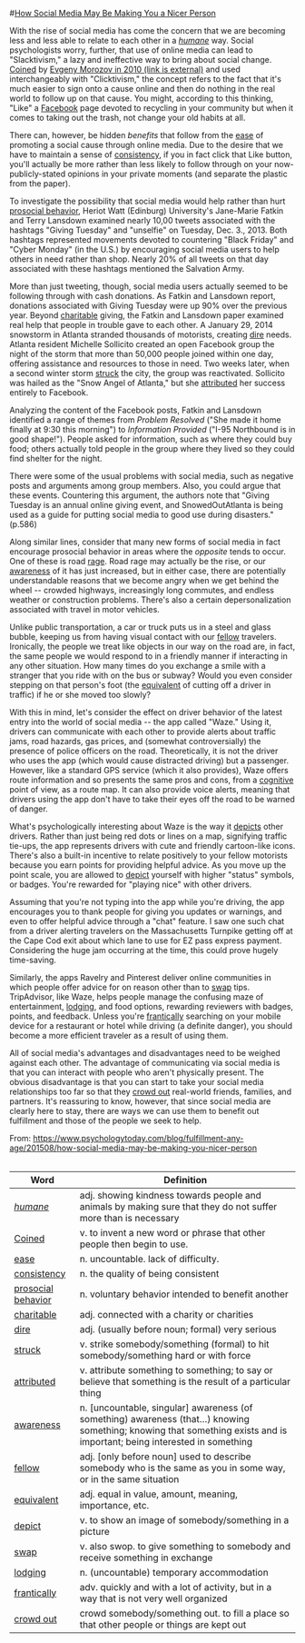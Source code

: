 #[How Social Media May Be Making You a Nicer Person](https://github.com/oopsmonk/BYOWB/blob/myESL/ThrosDay/2015-08-27-HowSocialMediaMayBeMakingYouANicerPerson.md)  

With the rise of social media has come the concern that we are becoming less and less able to relate to each other in a [_humane_][1] way. Social psychologists worry, further, that use of online media can lead to "Slacktivism," a lazy and ineffective way to bring about social change. [Coined][2] by [Evgeny Morozov in 2010 (link is external)](http://www.npr.org/templates/story/story.php?storyId=104302141) and used interchangeably with "Clicktivism," the concept refers to the fact that it's much easier to sign onto a cause online and then do nothing in the real world to follow up on that cause. You might, according to this thinking, "Like" a [Facebook](https://www.psychologytoday.com/basics/social-networking) page devoted to recycling in your community but when it comes to taking out the trash, not change your old habits at all.  

There can, however, be hidden _benefits_ that follow from the [ease][3] of promoting a social cause through online media. Due to the desire that we have to maintain a sense of [consistency][4], if you in fact click that Like button, you'll actually be more rather than less likely to follow through on your now-publicly-stated opinions in your private moments (and separate the plastic from the paper).  

To investigate the possibility that social media would help rather than hurt [prosocial behavior][5], Heriot Watt (Edinburg) University's Jane-Marie Fatkin and Terry Lansdown examined nearly 10,00 tweets associated with the hashtags "Giving Tuesday" and "unselfie" on Tuesday, Dec. 3., 2013. Both hashtags represented movements devoted to countering "Black Friday" and "Cyber Monday" (in the U.S.) by encouraging social media users to help others in need rather than shop. Nearly 20% of all tweets on that day associated with these hashtags mentioned the Salvation Army.  

More than just tweeting, though, social media users actually seemed to be following through with cash donations. As Fatkin and Lansdown report, donations associated with Giving Tuesday were up 90% over the previous year. Beyond [charitable][6] giving, the Fatkin and Lansdown paper examined real help that people in trouble gave to each other. A January 29, 2014 snowstorm in Atlanta stranded thousands of motorists, creating [dire][7] needs. Atlanta resident Michelle Sollicito created an open Facebook group the night of the storm that more than 50,000 people joined within one day, offering assistance and resources to those in need. Two weeks later, when a second winter storm [struck][8] the city, the group was reactivated. Sollicito was hailed as the "Snow Angel of Atlanta," but she [attributed][9] her success entirely to Facebook.  

Analyzing the content of the Facebook posts, Fatkin and Lansdown identified a range of themes from _Problem Resolved_ ("She made it home finally at 9:30 this morning") to _Information Provided_ ("I-95 Northbound is in good shape!"). People asked for information, such as where they could buy food; others actually told people in the group where they lived so they could find shelter for the night.  

There were some of the usual problems with social media, such as negative posts and arguments among group members. Also, you could argue that these events. Countering this argument, the authors note that "Giving Tuesday is an annual online giving event, and SnowedOutAtlanta is being used as a guide for putting social media to good use during disasters." (p.586)  

Along similar lines, consider that many new forms of social media in fact encourage prosocial behavior in areas where the _opposite_ tends to occur. One of these is road [rage](https://www.psychologytoday.com/basics/anger). Road rage may actually be the rise, or our [awareness][10] of it has just increased, but in either case, there are potentially understandable reasons that we become angry when we get behind the wheel -- crowded highways, increasingly long commutes, and endless weather or construction problems. There's also a certain depersonalization associated with travel in motor vehicles.  

Unlike public transportation, a car or truck puts us in a steel and glass bubble, keeping us from having visual contact with our [fellow][11] travelers. Ironically, the people we treat like objects in our way on the road are, in fact, the same people we would respond to in a friendly manner if interacting in any other situation. How many times do you exchange a smile with a stranger that you ride with on the bus or subway? Would you even consider stepping on that person's foot (the [equivalent][12] of cutting off a driver in traffic) if he or she moved too slowly?  

With this in mind, let's consider the effect on driver behavior of the latest entry into the world of social media -- the app called "Waze." Using it, drivers can communicate with each other to provide alerts about traffic jams, road hazards, gas prices, and (somewhat controversially) the presence of police officers on the road. Theoretically, it is not the driver who uses the app (which would cause distracted driving) but a passenger. However, like a standard GPS service (which it also provides), Waze offers route information and so presents the same pros and cons, from a [cognitive](https://www.psychologytoday.com/basics/cognition) point of view, as a route map. It can also provide voice alerts, meaning that drivers using the app don't have to take their eyes off the road to be warned of danger.  

What's psychologically interesting about Waze is the way it [depicts][13] other drivers. Rather than just being red dots or lines on a map, signifying traffic tie-ups, the app represents drivers with cute and friendly cartoon-like icons. There's also a built-in incentive to relate positively to your fellow motorists because you earn points for providing helpful advice. As you move up the point scale, you are allowed to [depict][13] yourself with higher "status" symbols, or badges. You're rewarded for "playing nice" with other drivers.  

Assuming that you're not typing into the app while you're driving, the app encourages you to thank people for giving you updates or warnings, and even to offer helpful advice through a "chat" feature. I saw one such chat from a driver alerting travelers on the Massachusetts Turnpike getting off at the Cape Cod exit about which lane to use for EZ pass express payment. Considering the huge jam occurring at the time, this could prove hugely time-saving.  

Similarly, the apps Ravelry and Pinterest deliver online communities in which people offer advice for on reason other than to [swap][14] tips. TripAdvisor, like Waze, helps people manage the confusing maze of entertainment, [lodging][15], and food options, rewarding reviewers with badges, points, and feedback. Unless you're [frantically][16] searching on your mobile device for a restaurant or hotel while driving (a definite danger), you should become a more efficient traveler as a result of using them.  

All of social media's advantages and disadvantages need to be weighed against each other. The advantage of communicating via social media is that you can interact with people who aren't physically present. The obvious disadvantage is that you can start to take your social media relationships too far so that they [crowd out][17] real-world friends, families, and partners. It's reassuring to know, however, that since social media are clearly here to stay, there are ways we can use them to benefit out fulfillment and those of the people we seek to help.  

From: https://www.psychologytoday.com/blog/fulfillment-any-age/201508/how-social-media-may-be-making-you-nicer-person  

######  

  
[1]: http://www.oxfordlearnersdictionaries.com/definition/english/humane  "adj. showing kindness towards people and animals by making sure that they do not suffer more than is necessary"  
[2]: http://www.oxfordlearnersdictionaries.com/definition/english/coin_2 "v. to invent a new word or phrase that other people then begin to use."  
[3]: http://www.oxfordlearnersdictionaries.com/definition/english/ease_1 "n. uncountable. lack of difficulty."  
[4]: http://www.oxfordlearnersdictionaries.com/definition/english/consistency "n. the quality of being consistent"  
[5]: https://en.wikipedia.org/wiki/Prosocial_behavior "n. voluntary behavior intended to benefit another"  
[6]: http://www.oxfordlearnersdictionaries.com/definition/english/charitable "adj. connected with a charity or charities"  
[7]: http://www.oxfordlearnersdictionaries.com/definition/english/dire "adj. (usually before noun; formal) very serious"  
[8]: http://www.oxfordlearnersdictionaries.com/definition/english/strike_1 "v. strike somebody/something (formal) to hit somebody/something hard or with force"  
[9]: http://www.oxfordlearnersdictionaries.com/definition/english/attribute_1 "v. attribute something to something; to say or believe that something is the result of a particular thing"  
[10]: http://www.oxfordlearnersdictionaries.com/definition/english/awareness "n. [uncountable, singular] awareness (of something) awareness (that…) knowing something; knowing that something exists and is important; being interested in something"  
[11]: http://www.oxfordlearnersdictionaries.com/definition/english/fellow_2 "adj. [only before noun] used to describe somebody who is the same as you in some way, or in the same situation"  
[12]: http://www.oxfordlearnersdictionaries.com/definition/english/equivalent_1 "adj. equal in value, amount, meaning, importance, etc."  
[13]: http://www.oxfordlearnersdictionaries.com/definition/english/depict "v. to show an image of somebody/something in a picture"  
[14]: http://www.oxfordlearnersdictionaries.com/definition/english/swap_1 "v. also swop. to give something to somebody and receive something in exchange"  
[15]: http://www.oxfordlearnersdictionaries.com/definition/english/lodging "n. (uncountable) temporary accommodation"  
[16]: http://www.oxfordlearnersdictionaries.com/definition/english/frantically "adv. quickly and with a lot of activity, but in a way that is not very well organized"  
[17]: http://www.oxfordlearnersdictionaries.com/definition/english/crowd-out "crowd somebody/something out. to fill a place so that other people or things are kept out"  
######  

| Word | Definition |
|--------|--------|
|[_humane_](http://www.oxfordlearnersdictionaries.com/definition/english/humane) | adj. showing kindness towards people and animals by making sure that they do not suffer more than is necessary|
|[Coined](http://www.oxfordlearnersdictionaries.com/definition/english/coin_2) | v. to invent a new word or phrase that other people then begin to use.|
|[ease](http://www.oxfordlearnersdictionaries.com/definition/english/ease_1) | n. uncountable. lack of difficulty.|
|[consistency](http://www.oxfordlearnersdictionaries.com/definition/english/consistency) | n. the quality of being consistent|
|[prosocial behavior](https://en.wikipedia.org/wiki/Prosocial_behavior) | n. voluntary behavior intended to benefit another|
|[charitable](http://www.oxfordlearnersdictionaries.com/definition/english/charitable) | adj. connected with a charity or charities|
|[dire](http://www.oxfordlearnersdictionaries.com/definition/english/dire) | adj. (usually before noun; formal) very serious|
|[struck](http://www.oxfordlearnersdictionaries.com/definition/english/strike_1) | v. strike somebody/something (formal) to hit somebody/something hard or with force|
|[attributed](http://www.oxfordlearnersdictionaries.com/definition/english/attribute_1) | v. attribute something to something; to say or believe that something is the result of a particular thing|
|[awareness](http://www.oxfordlearnersdictionaries.com/definition/english/awareness) | n. [uncountable, singular] awareness (of something) awareness (that…) knowing something; knowing that something exists and is important; being interested in something|
|[fellow](http://www.oxfordlearnersdictionaries.com/definition/english/fellow_2) | adj. [only before noun] used to describe somebody who is the same as you in some way, or in the same situation|
|[equivalent](http://www.oxfordlearnersdictionaries.com/definition/english/equivalent_1) | adj. equal in value, amount, meaning, importance, etc.|
|[depict](http://www.oxfordlearnersdictionaries.com/definition/english/depict) | v. to show an image of somebody/something in a picture|
|[swap](http://www.oxfordlearnersdictionaries.com/definition/english/swap_1) | v. also swop. to give something to somebody and receive something in exchange|
|[lodging](http://www.oxfordlearnersdictionaries.com/definition/english/lodging) | n. (uncountable) temporary accommodation|
|[frantically](http://www.oxfordlearnersdictionaries.com/definition/english/frantically) | adv. quickly and with a lot of activity, but in a way that is not very well organized|
|[crowd out](http://www.oxfordlearnersdictionaries.com/definition/english/crowd-out) | crowd somebody/something out. to fill a place so that other people or things are kept out|
